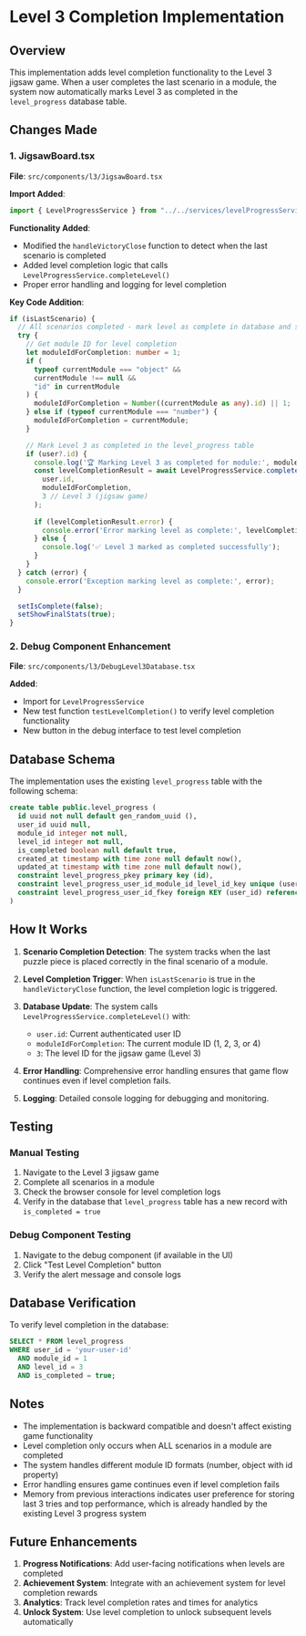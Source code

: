 # Level 3 Completion Implementation

## Overview
This implementation adds level completion functionality to the Level 3 jigsaw game. When a user completes the last scenario in a module, the system now automatically marks Level 3 as completed in the `level_progress` database table.

## Changes Made

### 1. JigsawBoard.tsx
**File**: `src/components/l3/JigsawBoard.tsx`

**Import Added**:
```typescript
import { LevelProgressService } from "../../services/levelProgressService";
```

**Functionality Added**:
- Modified the `handleVictoryClose` function to detect when the last scenario is completed
- Added level completion logic that calls `LevelProgressService.completeLevel()`
- Proper error handling and logging for level completion

**Key Code Addition**:
```typescript
if (isLastScenario) {
  // All scenarios completed - mark level as complete in database and show final stats
  try {
    // Get module ID for level completion
    let moduleIdForCompletion: number = 1;
    if (
      typeof currentModule === "object" &&
      currentModule !== null &&
      "id" in currentModule
    ) {
      moduleIdForCompletion = Number((currentModule as any).id) || 1;
    } else if (typeof currentModule === "number") {
      moduleIdForCompletion = currentModule;
    }

    // Mark Level 3 as completed in the level_progress table
    if (user?.id) {
      console.log('🏆 Marking Level 3 as completed for module:', moduleIdForCompletion);
      const levelCompletionResult = await LevelProgressService.completeLevel(
        user.id,
        moduleIdForCompletion,
        3 // Level 3 (jigsaw game)
      );
      
      if (levelCompletionResult.error) {
        console.error('Error marking level as complete:', levelCompletionResult.error);
      } else {
        console.log('✅ Level 3 marked as completed successfully');
      }
    }
  } catch (error) {
    console.error('Exception marking level as complete:', error);
  }

  setIsComplete(false);
  setShowFinalStats(true);
}
```

### 2. Debug Component Enhancement
**File**: `src/components/l3/DebugLevel3Database.tsx`

**Added**:
- Import for `LevelProgressService`
- New test function `testLevelCompletion()` to verify level completion functionality
- New button in the debug interface to test level completion

## Database Schema
The implementation uses the existing `level_progress` table with the following schema:

```sql
create table public.level_progress (
  id uuid not null default gen_random_uuid (),
  user_id uuid null,
  module_id integer not null,
  level_id integer not null,
  is_completed boolean null default true,
  created_at timestamp with time zone null default now(),
  updated_at timestamp with time zone null default now(),
  constraint level_progress_pkey primary key (id),
  constraint level_progress_user_id_module_id_level_id_key unique (user_id, module_id, level_id),
  constraint level_progress_user_id_fkey foreign KEY (user_id) references auth.users (id) on delete CASCADE
)
```

## How It Works

1. **Scenario Completion Detection**: The system tracks when the last puzzle piece is placed correctly in the final scenario of a module.

2. **Level Completion Trigger**: When `isLastScenario` is true in the `handleVictoryClose` function, the level completion logic is triggered.

3. **Database Update**: The system calls `LevelProgressService.completeLevel()` with:
   - `user.id`: Current authenticated user ID
   - `moduleIdForCompletion`: The current module ID (1, 2, 3, or 4)
   - `3`: The level ID for the jigsaw game (Level 3)

4. **Error Handling**: Comprehensive error handling ensures that game flow continues even if level completion fails.

5. **Logging**: Detailed console logging for debugging and monitoring.

## Testing

### Manual Testing
1. Navigate to the Level 3 jigsaw game
2. Complete all scenarios in a module
3. Check the browser console for level completion logs
4. Verify in the database that `level_progress` table has a new record with `is_completed = true`

### Debug Component Testing
1. Navigate to the debug component (if available in the UI)
2. Click "Test Level Completion" button
3. Verify the alert message and console logs

## Database Verification
To verify level completion in the database:

```sql
SELECT * FROM level_progress 
WHERE user_id = 'your-user-id' 
  AND module_id = 1 
  AND level_id = 3 
  AND is_completed = true;
```

## Notes

- The implementation is backward compatible and doesn't affect existing game functionality
- Level completion only occurs when ALL scenarios in a module are completed
- The system handles different module ID formats (number, object with id property)
- Error handling ensures game continues even if level completion fails
- Memory from previous interactions indicates user preference for storing last 3 tries and top performance, which is already handled by the existing Level 3 progress system

## Future Enhancements

1. **Progress Notifications**: Add user-facing notifications when levels are completed
2. **Achievement System**: Integrate with an achievement system for level completion rewards
3. **Analytics**: Track level completion rates and times for analytics
4. **Unlock System**: Use level completion to unlock subsequent levels automatically
